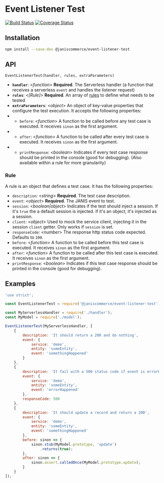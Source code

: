# Event Listener Test

[![Build Status](https://travis-ci.org/janis-commerce/event-listener-test.svg?branch=master)](https://travis-ci.org/janis-commerce/event-listener-test)
[![Coverage Status](https://coveralls.io/repos/github/janis-commerce/event-listener-test/badge.svg?branch=master)](https://coveralls.io/github/janis-commerce/event-listener-test?branch=master)

## Installation

```sh
npm install --save-dev @janiscommerce/event-listener-test
```

## API

`EventListenerTest(handler, rules, extraParameters)`

* **`handler`**: <_function_> **Required**. The Serverless handler (a function that receives a serverless `event` and handles the listener request)
* **`rules`**: <_[Rule]_> **Required**. An array of [rules](#rule) to define what needs to be tested
* **`extraParameters`**: <_object_> An object of key-value properties that configure the test execution. It accepts the following properties:
* * `before`: <_function_> A function to be called before any test case is executed. It receives `sinon` as the first argument.
* * `after`: <_function_> A function to be called after every test case is executed. It receives `sinon` as the first argument.
* * `printResponse`: <_boolean_> Indicates if every test case response should be printed in the console (good for debugging). (Also available within a rule for more granularity)

### Rule

A rule is an object that defines a test case. It has the following properties:

* `description`: <_string_> **Required**. The test case description.
* `event`: <_object_> **Required**. The JANIS event to test.
* `session`: <_boolean|object_> Indicates if the test should inject a session. If it's `true` the a default session is injected. If it's an object, it's injected as a session.
* `client`: <_object_> Used to mock the service client, injecting it in the session `client` getter. Only works if `session` is set.
* `responseCode`: <_number_> The response http status code expected. Defaults to `200`.
* `before`: <_function_> A function to be called before this test case is executed. It receives `sinon` as the first argument.
* `after`: <_function_> A function to be called after this test case is executed. It receives `sinon` as the first argument.
* `printResponse`: <_boolean_> Indicates if this test case response should be printed in the console (good for debugging).

## Examples

```js
'use strict';

const EventListenerTest = require('@janiscommerce/event-listener-test');

const MyServerlessHandler = require('./handler');
const MyModel = require('./model');

EventListenerTest(MyServerlessHandler, [
	{
		description: 'It should return a 200 and do nothing',
		event: {
			service: 'demo',
			entity: 'someEntity',
			event: 'somethingHappened'
		}
	},
	{
		description: 'It fail with a 500 status code if event is errorHappened',
		event: {
			service: 'demo',
			entity: 'someEntity',
			event: 'errorHappened'
		},
		responseCode: 500
	},
	{
		description: 'It should update a record and return a 200',
		event: {
			service: 'demo',
			entity: 'someEntity',
			event: 'somethingHappened'
		},
		before: sinon => {
			sinon.stub(MyModel.prototype, 'update')
				.returns(true);
		},
		after: sinon => {
			sinon.assert.calledOnce(MyModel.prototype.update);
		}
	}
]);
```
